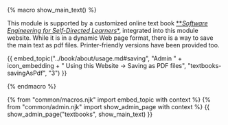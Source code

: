 {% macro show_main_text() %}
<div id="main">

This module is supported by a customized online text book [**_Software Engineering for Self-Directed Learners_*]({{baseUrl}}/se-book-adapted/index.html), integrated into this module website. While it is in a dynamic Web page format, there is a way to save the main text as pdf files. Printer-friendly versions have been provided too.

{{ embed_topic("../book/about/usage.md#saving", "Admin " + icon_embedding + " Using this Website → Saving as PDF files", "textbooks-savingAsPdf", "3") }}

</div>
{% endmacro %}

{% from "common/macros.njk" import embed_topic with context %}
{% from "common/admin.njk" import show_admin_page with context %}
{{ show_admin_page("textbooks", show_main_text) }}